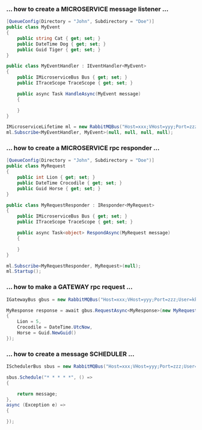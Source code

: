 ### ... how to create a MICROSERVICE message listener ...

```csharp
[QueueConfig(Directory = "John", Subdirectory = "Doe")]
public class MyEvent
{
    public string Cat { get; set; }
    public DateTime Dog { get; set; }
    public Guid Tiger { get; set; }
}
```
```csharp
public class MyEventHandler : IEventHandler<MyEvent>
{
    public IMicroserviceBus Bus { get; set; }
    public ITraceScope TraceScope { get; set; }

    public async Task HandleAsync(MyEvent message)
    {

    }
}
```
```csharp
IMicroserviceLifetime ml = new RabbitMQBus("Host=xxx;VHost=yyy;Port=zzz;User=kkk;Password=www;AppId=mmm");
ml.Subscribe<MyEventHandler, MyEvent>(null, null, null, null);
```



### ... how to create a MICROSERVICE rpc responder ...

```csharp
[QueueConfig(Directory = "John", Subdirectory = "Doe")]
public class MyRequest
{
    public int Lion { get; set; }
    public DateTime Crocodile { get; set; }
    public Guid Horse { get; set; }
}
```
```csharp
public class MyRequestResponder : IResponder<MyRequest>
{
    public IMicroserviceBus Bus { get; set; }
    public ITraceScope TraceScope { get; set; }

    public async Task<object> RespondAsync(MyRequest message)
    {

    }
}
```
```csharp
ml.Subscribe<MyRequestResponder, MyRequest>(null);
ml.Startup();
```



### ... how to make a GATEWAY rpc request ...

```csharp
IGatewayBus gbus = new RabbitMQBus("Host=xxx;VHost=yyy;Port=zzz;User=kkk;Password=www;AppId=ggg");
```
```csharp
MyResponse response = await gbus.RequestAsync<MyResponse>(new MyRequest() 
{ 
    Lion = 5, 
    Crocodile = DateTime.UtcNow,
    Horse = Guid.NewGuid()
});
```



### ... how to create a message SCHEDULER ...

```csharp
ISchedulerBus sbus = new RabbitMQBus("Host=xxx;VHost=yyy;Port=zzz;User=kkk;Password=www;AppId=sss");
```
```csharp
sbus.Schedule("* * * * *", () =>
{

    return message;
},
async (Exception e) =>
{

});
```
